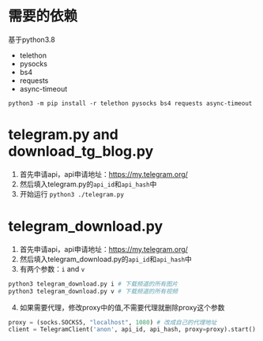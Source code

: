 # 需要的依赖
基于python3.8
* telethon
* pysocks
* bs4
* requests
* async-timeout
```shell
python3 -m pip install -r telethon pysocks bs4 requests async-timeout
```

# telegram.py and download_tg_blog.py
1. 首先申请api，api申请地址：https://my.telegram.org/
2. 然后填入telegram.py的`api_id`和`api_hash`中
3. 开始运行
`python3 ./telegram.py`

# telegram_download.py
1. 首先申请api，api申请地址：https://my.telegram.org/
2. 然后填入telegram_download.py的`api_id`和`api_hash`中
3. 有两个参数：`i` and `v`
```python
python3 telegram_download.py i # 下载频道的所有图片
python3 telegram_download.py v # 下载频道的所有视频
```
4. 如果需要代理，修改proxy中的值,不需要代理就删除proxy这个参数
```python
proxy = (socks.SOCKS5, "localhost", 1080) # 改成自己的代理地址
client = TelegramClient('anon', api_id, api_hash, proxy=proxy).start() # 不需要代理就删除 proxy=proxy
```
